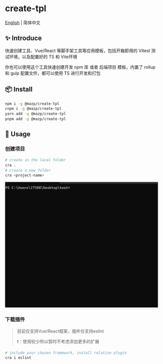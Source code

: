 # create-tpl

[English](./README.md) | 简体中文

## ✨ Introduce

快速创建工具、Vue/React 等脚手架工具等应用模板，包括开箱即用的 Vitest 测试环境，以及配置好的 TS 和 Vite环境

你也可以使用这个工具快速创建开发 npm 库  或者 后端项目 模板，内置了 rollup 和 gulp 配置文件，都可以使用 TS 进行开发和打包



## 📦 Install

```bash
npm i -g @mazp/create-tpl
cnpm i -g @mazp/create-tpl
yarn add -g @mazp/create-tpl
pnpm add -g @mazp/create-tpl
```



## 🔨 Usage

### 创建项目

```bash
# create in the local folder
cra .
# create a new folder
cra <project-name>
```

![usage](assets/README-zh.assets/usage.gif)

### 下载插件

>   目前仅支持Vue/React框架，插件仅支持eslint
>
>   ❗：使用较少所以暂时不考虑添加更多的扩展

```bash
# include your chosen framework, install relative plugin
cra i eslint
```





